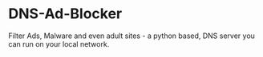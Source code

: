 # DNS-Ad-Blocker
Filter Ads, Malware and even adult sites - a python based, DNS server you can run on your local network.
